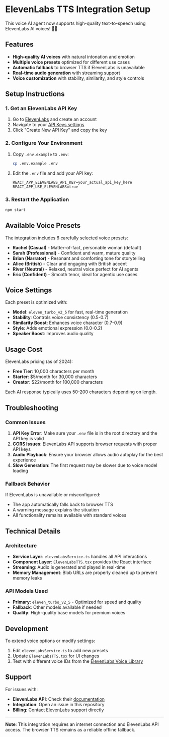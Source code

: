 # ElevenLabs TTS Integration Setup

This voice AI agent now supports high-quality text-to-speech using ElevenLabs AI voices! 🎤✨

## Features

- **High-quality AI voices** with natural intonation and emotion
- **Multiple voice presets** optimized for different use cases
- **Automatic fallback** to browser TTS if ElevenLabs is unavailable
- **Real-time audio generation** with streaming support
- **Voice customization** with stability, similarity, and style controls

## Setup Instructions

### 1. Get an ElevenLabs API Key

1. Go to [ElevenLabs](https://elevenlabs.io/) and create an account
2. Navigate to your [API Keys settings](https://elevenlabs.io/app/settings/api-keys)
3. Click "Create New API Key" and copy the key

### 2. Configure Your Environment

1. Copy `.env.example` to `.env`:
   ```bash
   cp .env.example .env
   ```

2. Edit the `.env` file and add your API key:
   ```env
   REACT_APP_ELEVENLABS_API_KEY=your_actual_api_key_here
   REACT_APP_USE_ELEVENLABS=true
   ```

### 3. Restart the Application

```bash
npm start
```

## Available Voice Presets

The integration includes 6 carefully selected voice presets:

- **Rachel (Casual)** - Matter-of-fact, personable woman (default)
- **Sarah (Professional)** - Confident and warm, mature quality
- **Brian (Narrator)** - Resonant and comforting tone for storytelling
- **Alice (British)** - Clear and engaging with British accent
- **River (Neutral)** - Relaxed, neutral voice perfect for AI agents
- **Eric (Confident)** - Smooth tenor, ideal for agentic use cases

## Voice Settings

Each preset is optimized with:
- **Model**: `eleven_turbo_v2_5` for fast, real-time generation
- **Stability**: Controls voice consistency (0.5-0.7)
- **Similarity Boost**: Enhances voice character (0.7-0.9)
- **Style**: Adds emotional expression (0.0-0.2)
- **Speaker Boost**: Improves audio quality

## Usage Cost

ElevenLabs pricing (as of 2024):
- **Free Tier**: 10,000 characters per month
- **Starter**: $5/month for 30,000 characters
- **Creator**: $22/month for 100,000 characters

Each AI response typically uses 50-200 characters depending on length.

## Troubleshooting

### Common Issues

1. **API Key Error**: Make sure your `.env` file is in the root directory and the API key is valid
2. **CORS Issues**: ElevenLabs API supports browser requests with proper API keys
3. **Audio Playback**: Ensure your browser allows audio autoplay for the best experience
4. **Slow Generation**: The first request may be slower due to voice model loading

### Fallback Behavior

If ElevenLabs is unavailable or misconfigured:
- The app automatically falls back to browser TTS
- A warning message explains the situation
- All functionality remains available with standard voices

## Technical Details

### Architecture

- **Service Layer**: `elevenLabsService.ts` handles all API interactions
- **Component Layer**: `ElevenLabsTTS.tsx` provides the React interface
- **Streaming**: Audio is generated and played in real-time
- **Memory Management**: Blob URLs are properly cleaned up to prevent memory leaks

### API Models Used

- **Primary**: `eleven_turbo_v2_5` - Optimized for speed and quality
- **Fallback**: Other models available if needed
- **Quality**: High-quality base models for premium voices

## Development

To extend voice options or modify settings:

1. Edit `elevenLabsService.ts` to add new presets
2. Update `ElevenLabsTTS.tsx` for UI changes
3. Test with different voice IDs from the [ElevenLabs Voice Library](https://elevenlabs.io/voice-library)

## Support

For issues with:
- **ElevenLabs API**: Check their [documentation](https://elevenlabs.io/docs)
- **Integration**: Open an issue in this repository
- **Billing**: Contact ElevenLabs support directly

---

**Note**: This integration requires an internet connection and ElevenLabs API access. The browser TTS remains as a reliable offline fallback.
